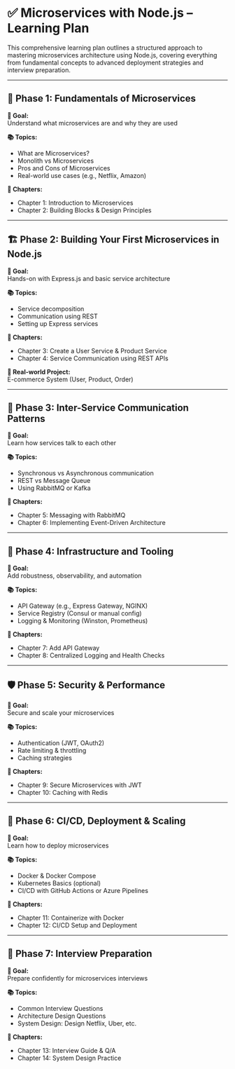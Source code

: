 # ✅ Microservices with Node.js – Learning Plan

This comprehensive learning plan outlines a structured approach to mastering microservices architecture using Node.js, covering everything from fundamental concepts to advanced deployment strategies and interview preparation.

---

## 🏁 Phase 1: Fundamentals of Microservices

**🎯 Goal:**  
Understand what microservices are and why they are used

**📚 Topics:**
- What are Microservices?
- Monolith vs Microservices
- Pros and Cons of Microservices
- Real-world use cases (e.g., Netflix, Amazon)

**📘 Chapters:**
- Chapter 1: Introduction to Microservices  
- Chapter 2: Building Blocks & Design Principles

---

## 🏗️ Phase 2: Building Your First Microservices in Node.js

**🎯 Goal:**  
Hands-on with Express.js and basic service architecture

**📚 Topics:**
- Service decomposition
- Communication using REST
- Setting up Express services

**📘 Chapters:**
- Chapter 3: Create a User Service & Product Service  
- Chapter 4: Service Communication using REST APIs

**🧪 Real-world Project:**  
E-commerce System (User, Product, Order)

---

## 🔁 Phase 3: Inter-Service Communication Patterns

**🎯 Goal:**  
Learn how services talk to each other

**📚 Topics:**
- Synchronous vs Asynchronous communication
- REST vs Message Queue
- Using RabbitMQ or Kafka

**📘 Chapters:**
- Chapter 5: Messaging with RabbitMQ  
- Chapter 6: Implementing Event-Driven Architecture

---

## 🧰 Phase 4: Infrastructure and Tooling

**🎯 Goal:**  
Add robustness, observability, and automation

**📚 Topics:**
- API Gateway (e.g., Express Gateway, NGINX)
- Service Registry (Consul or manual config)
- Logging & Monitoring (Winston, Prometheus)

**📘 Chapters:**
- Chapter 7: Add API Gateway  
- Chapter 8: Centralized Logging and Health Checks

---

## 🛡️ Phase 5: Security & Performance

**🎯 Goal:**  
Secure and scale your microservices

**📚 Topics:**
- Authentication (JWT, OAuth2)
- Rate limiting & throttling
- Caching strategies

**📘 Chapters:**
- Chapter 9: Secure Microservices with JWT  
- Chapter 10: Caching with Redis

---

## 🚀 Phase 6: CI/CD, Deployment & Scaling

**🎯 Goal:**  
Learn how to deploy microservices

**📚 Topics:**
- Docker & Docker Compose
- Kubernetes Basics (optional)
- CI/CD with GitHub Actions or Azure Pipelines

**📘 Chapters:**
- Chapter 11: Containerize with Docker  
- Chapter 12: CI/CD Setup and Deployment

---

## 🎯 Phase 7: Interview Preparation

**🎯 Goal:**  
Prepare confidently for microservices interviews

**📚 Topics:**
- Common Interview Questions
- Architecture Design Questions
- System Design: Design Netflix, Uber, etc.

**📘 Chapters:**
- Chapter 13: Interview Guide & Q/A  
- Chapter 14: System Design Practice
